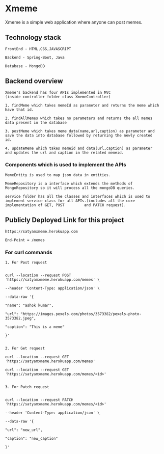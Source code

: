 # Xmeme

 Xmeme is a simple web application where anyone can post 
 memes.

## Technology stack

    FrontEnd - HTML,CSS,JAVASCRIPT

    Backend - Spring-Boot, Java

    Database - MongoDB

## Backend overview

    Xmeme's backend has four APIs implemented in MVC
    (inside controller folder class XmemeController)

    1. findMeme which takes memeId as parameter and returns the meme which have that id.

    2. findAllMemes which takes no parameters and returns the all memes data present in the database

    3. postMeme which takes meme data(name,url,caption) as parameter and save the data into database followed by returning the newly created id.

    4. updateMeme which takes memeid and data(url,caption) as parameter and updates the url and caption in the related memeid.

### Components which is used to implement the APIs
    
    MemeEntity is used to map json data in entities.
    
    MemeRepository is a interface which extends the methods of MongoRepository so it will process all the mongoDB queries.

    service folder has all the classes and interfaces which is used to implement service class for all APIs.(includes all the core implementation of GET, POST         and PATCH request).

## Publicly Deployed Link for this project

    https://satyamxmeme.herokuapp.com
    
    End-Point = /memes


### For curl commands


    1. For Post request


    curl --location --request POST 'https://satyamxmeme.herokuapp.com/memes' \

    --header 'Content-Type: application/json' \

    --data-raw '{

    "name": "ashok kumar",

    "url": "https://images.pexels.com/photos/3573382/pexels-photo-3573382.jpeg",

    "caption": "This is a meme"

    }'


    2. For Get request

    curl --location --request GET 'https://satyamxmeme.herokuapp.com/memes'
    
    curl --location --request GET 'https://satyamxmeme.herokuapp.com/memes/<id>'


    3. For Patch request


    curl --location --request PATCH 'https://satyamxmeme.herokuapp.com/memes/<id>'

    --header 'Content-Type: application/json' \

    --data-raw '{

    "url": "new_url",

    "caption": "new_caption"

    }'
